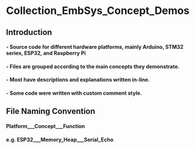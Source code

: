 # Collection_EmbSys_Concept_Demos  

## Introduction   
#### - Source code for different hardware platforms, mainly Arduino, STM32 series, ESP32, and Raspberry Pi  
#### - Files are grouped according to the main concepts they demonstrate.  
#### - Most have descriptions and explanations written in-line.  
#### - Some code were written with custom comment style.

## File Naming Convention   
#### Platform___Concept___Function   
#### e.g. ESP32___Memory_Heap___Serial_Echo   
